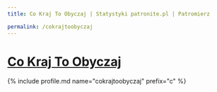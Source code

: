 ```yaml
---
title: Co Kraj To Obyczaj | Statystyki patronite.pl | Patromierz

permalink: /cokrajtoobyczaj
---
```


# [Co Kraj To Obyczaj](https://patronite.pl/cokrajtoobyczaj)

{% include profile.md name="cokrajtoobyczaj" prefix="c" %}
